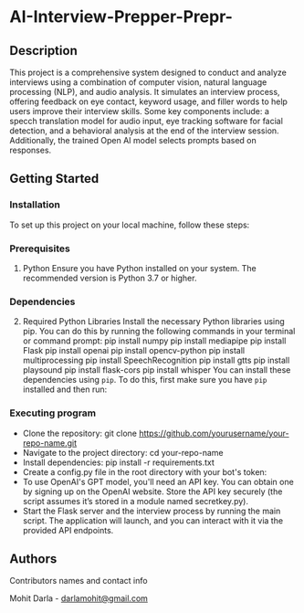 # AI-Interview-Prepper-Prepr-

## Description
This project is a comprehensive system designed to conduct and analyze interviews using a combination of computer vision, natural language processing (NLP), and audio analysis. It simulates an interview process, offering feedback on eye contact, keyword usage, and filler words to help users improve their interview skills. Some key components include: a specch translation model for audio input, eye tracking software for facial detection, and a behavioral analysis at the end of the interview session. Additionally, the trained Open AI model selects prompts based on responses.

## Getting Started
### Installation

To set up this project on your local machine, follow these steps:

### Prerequisites

  1. Python
  Ensure you have Python installed on your system. The recommended version is Python 3.7 or higher.
### Dependencies

  2. Required Python Libraries
  Install the necessary Python libraries using pip. You can do this by running the following commands in your terminal or command prompt:
  pip install numpy
  pip install mediapipe
  pip install Flask
  pip install openai
  pip install opencv-python
  pip install multiprocessing
  pip install SpeechRecognition
  pip install gtts
  pip install playsound
  pip install flask-cors
  pip install whisper
You can install these dependencies using `pip`. To do this, first make sure you have `pip` installed and then run:

### Executing program

* Clone the repository: git clone https://github.com/yourusername/your-repo-name.git
* Navigate to the project directory: cd your-repo-name
* Install dependencies: pip install -r requirements.txt
* Create a config.py file in the root directory with your bot's token:
* To use OpenAI's GPT model, you'll need an API key. You can obtain one by signing up on the OpenAI website. Store the API key securely (the script assumes it’s stored in a module named secretkey.py).
* Start the Flask server and the interview process by running the main script. The application will launch, and you can interact with it via the provided API endpoints.

## Authors

Contributors names and contact info

Mohit Darla - darlamohit@gmail.com
